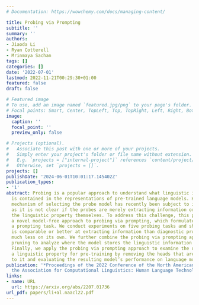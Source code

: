 ```yaml
---
# Documentation: https://wowchemy.com/docs/managing-content/

title: Probing via Prompting
subtitle: ''
summary: ''
authors:
- Jiaoda Li
- Ryan Cotterell
- Mrinmaya Sachan
tags: []
categories: []
date: '2022-07-01'
lastmod: 2022-11-21T00:29:30+01:00
featured: false
draft: false

# Featured image
# To use, add an image named `featured.jpg/png` to your page's folder.
# Focal points: Smart, Center, TopLeft, Top, TopRight, Left, Right, BottomLeft, Bottom, BottomRight.
image:
  caption: ''
  focal_point: ''
  preview_only: false

# Projects (optional).
#   Associate this post with one or more of your projects.
#   Simply enter your project's folder or file name without extension.
#   E.g. `projects = ["internal-project"]` references `content/project/deep-learning/index.md`.
#   Otherwise, set `projects = []`.
projects: []
publishDate: '2024-06-01T10:01:17.145402Z'
publication_types:
- '1'
abstract: Probing is a popular approach to understand what linguistic information
  is contained in the representations of pre-trained language models. However, the
  mechanism of selecting the probe model has recently been subject to intense debate,
  as it is not clear if the probes are merely extracting information or modelling
  the linguistic property themselves. To address this challenge, this paper introduces
  a novel model-free approach to probing via prompting, which formulates probing as
  a prompting task. We conduct experiments on five probing tasks and show that PP
  is comparable or better at extracting information than diagnostic probes while learning
  much less on its own. We further combine the probing via prompting approach with
  pruning to analyze where the model stores the linguistic information in its architecture.
  Finally, we apply the probing via prompting approach to examine the usefulness of
  a linguistic property for pre-training by removing the heads that are essential
  to it and evaluating the resulting model’s performance on language modeling.
publication: '*Proceedings of the 2022 Conference of the North American Chapter of
  the Association for Computational Linguistics: Human Language Technologies*'
links:
- name: URL
  url: https://arxiv.org/abs/2207.01736
url_pdf: papers/li+al.naacl22.pdf
---
```

